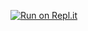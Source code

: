 [![Run on Repl.it](https://repl.it/badge/github/Clebinm/simple-discord-music-bot)](https://repl.it/github/Clebinm/simple-discord-music-bot)